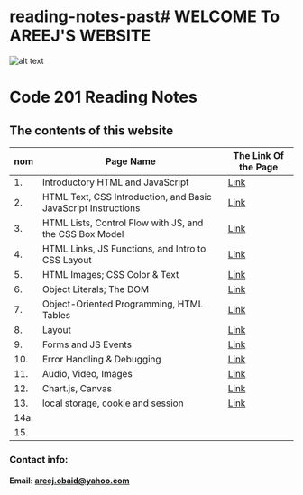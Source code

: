 # reading-notes-past# WELCOME To AREEJ'S WEBSITE

![alt text](https://www.impactplus.com/hubfs/17-award-winning-website-designs-02.jpg)

# Code 201 Reading Notes

## The contents of this website

| nom | Page Name |The Link Of the Page |
| --- | --------- | ------------------- |
| 1.  | Introductory HTML and JavaScript | [Link](https://areejobaid94.github.io/reading-notes/class-01) | 
| 2. | HTML Text, CSS Introduction, and Basic JavaScript Instructions | [Link](https://areejobaid94.github.io/reading-notes/class-02) |
| 3. | HTML Lists, Control Flow with JS, and the CSS Box Model | [Link](https://areejobaid94.github.io/reading-notes/class-03) |
| 4. |HTML Links, JS Functions, and Intro to CSS Layout | [Link](https://areejobaid94.github.io/reading-notes/class-04) | 
| 5. | HTML Images; CSS Color & Text | [Link](https://areejobaid94.github.io/reading-notes/class-05) | 
| 6. | Object Literals; The DOM | [Link](https://areejobaid94.github.io/reading-notes/class-06) |
| 7. | Object-Oriented Programming, HTML Tables| [Link](https://areejobaid94.github.io/reading-notes/class-07) | 
| 8. | Layout | [Link](https://areejobaid94.github.io/reading-notes/class-08)| 
| 9. | Forms and JS Events | [Link](https://areejobaid94.github.io/reading-notes/class-09) | 
| 10. | Error Handling & Debugging | [Link](https://areejobaid94.github.io/reading-notes/class-10) | 
| 11. | Audio, Video, Images | [Link](https://areejobaid94.github.io/reading-notes/class-11) | 
| 12. | Chart.js, Canvas | [Link](https://areejobaid94.github.io/reading-notes/class-12) | 
| 13. | local storage, cookie and session | [Link](https://areejobaid94.github.io/reading-notes/class-13) | 
| 14a. |           |                     | 
| 15. |           |                     | 

### Contact info:

#### Email: areej.obaid@yahoo.com
